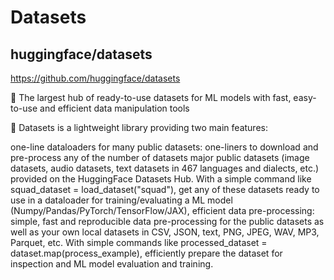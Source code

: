 # Datasets

## huggingface/datasets

https://github.com/huggingface/datasets

🤗 The largest hub of ready-to-use datasets for ML models with fast, easy-to-use and efficient data manipulation tools

🤗 Datasets is a lightweight library providing two main features:

one-line dataloaders for many public datasets: one-liners to download and pre-process any of the number of datasets major public datasets (image datasets, audio datasets, text datasets in 467 languages and dialects, etc.) provided on the HuggingFace Datasets Hub. With a simple command like squad_dataset = load_dataset("squad"), get any of these datasets ready to use in a dataloader for training/evaluating a ML model (Numpy/Pandas/PyTorch/TensorFlow/JAX),
efficient data pre-processing: simple, fast and reproducible data pre-processing for the public datasets as well as your own local datasets in CSV, JSON, text, PNG, JPEG, WAV, MP3, Parquet, etc. With simple commands like processed_dataset = dataset.map(process_example), efficiently prepare the dataset for inspection and ML model evaluation and training.